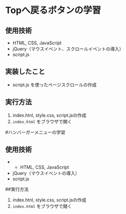 # Topへ戻るボタンの学習
## 使用技術
- HTML, CSS, JavaScript
- jQuery（マウスイベント、スクロールイベントの導入）
- script.js

## 実装したこと
- script.js を使ったページスクロールの作成

## 実行方法
1. index.htnl, style.css, script.jsの作成
2. `index.html` をブラウザで開く

#ハンバーガーメニューの学習
## 使用技術
- - HTML, CSS, JavaScript
- jQuery（マウスイベントの導入）
- script.js

##実行方法
1. index.htnl, style.css, script.jsの作成
2. `index.html` をブラウザで開く
